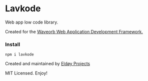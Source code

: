 # Lavkode

Web app low code library.

Created for the [Waveorb Web Application Development Framework.](https://waveorb.com)

### Install

```
npm i lavkode
```

Created and maintained by [Eldøy Projects](https://eldoy.com)

MIT Licensed. Enjoy!